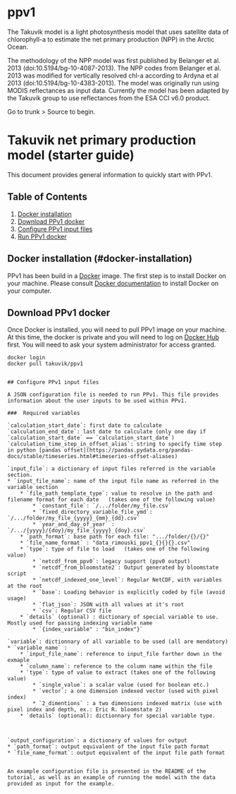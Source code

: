 # ppv1

The Takuvik model is a light photosynthesis model that uses satellite data of chlorophyll-a to estimate the net primary production (NPP) in the Arctic Ocean.

The methodology of the NPP model was first published by Belanger et al. 2013 (doi:10.5194/bg-10-4087-2013). The NPP codes from Belanger et al. 2013 was modified for vertically resolved chl-a according to Ardyna et al 2013 (doi:10.5194/bg-10-4383-2013). The model was originally run using MODIS reflectances as input data. Currently the model has been adapted by the Takuvik group to use reflectances from the ESA CCI v6.0 product.

Go to trunk > Source to begin.

# Takuvik net primary production model (starter guide)

This document provides general information to quickly start with PPv1.

## Table of Contents

1. [Docker installation](#docker-installation)
2. [Download PPv1 docker](#download-ppv1-docker)
3. [Configure PPv1 input files](#configure-ppv1-input-files)
4. [Run PPv1 docker](#run-ppv1-docker)

## Docker installation (#docker-installation)

PPv1 has been build in a [Docker](https://www.docker.com/) image. The first step is to install Docker on your machine. Please consult [Docker documentation](https://docs.docker.com/install/) to install Docker on your computer.

## Download PPv1 docker

Once Docker is installed, you will need to pull PPv1 image on your machine. At this time, the docker is private and you will need to log on [Docker Hub](https://hub.docker.com/) first.  You will need to ask your system administrator for access granted.

```bash=
docker login
docker pull takuvik/ppv1
```

```

## Configure PPv1 input files

A JSON configuration file is needed to run PPv1. This file provides information about the user inputs to be used within PPv1.

###  Required variables

`calculation_start_date`: first date to calculate  
`calculation_end_date`: last date to calculate (only one day if `calculation_start_date` == `calculation_start_date`)  
`calculation_time_step_in_offset_alias`: string to specify time step in python [pandas offset](https://pandas.pydata.org/pandas-docs/stable/timeseries.html#timeseries-offset-aliases)  

`input_file`: a dictionary of input files referred in the variable section. 
* `input_file_name`: name of the input file name as referred in the variable section
    * `file_path_template_type`: value to resolve in the path and filename format for each date   (takes one of the following value)
        * `constant_file`: `/.../folder/my_file.csv`
        * `fixed_directory_variable_file_ymd`: `/.../folder/my_file_{yyyy}_{mm}_{dd}.csv`
        * `year_and_day_of_year` : `/.../{yyyy}/{doy}/my_file_{yyyy}_{doy}.csv`
    * `path_format`: base path for each file: ".../folder/{}/{}"
    * `file_name_format` : "data_rimouski_ppv1_{}{}{}.csv"
    * `type`: type of file to load   (takes one of the following value)
        * `netcdf_from_ppv0`: legacy support (ppv0 output)
        * `netcdf_from_bloomstate2`: Output generated by bloomstate script
        * `netcdf_indexed_one_level`: Regular NetCDF, with variables at the root
        * `base`: Loading behavior is explicitly coded by file (avoid usage)
        * `flat_json`: JSON with all values at it's root
        * `csv`: Regular CSV file
    * `details` (optional) : dictionary of special variable to use. Mostly used for passing indexing variable name
        * `{index_variable" : "bin_index"}`

`variable`: dictionnary of all variable to be used (all are mendatory)
* `variable_name` : 
    * `input_file_name`: reference to input_file farther down in the exmaple
    * `column_name`: reference to the column name within the file  
    * `type`: type of value to extract (takes one of the following value)
        * `single_value`: a scalar value (used for boolean etc.)
        * `vector`: a one dimension indexed vector (used with pixel index)
        * `2_dimentions` : a two dimensions indexed matrix (use with pixel index and depth, ex.: Eric R. bloomstate 2)
    * `details` (optional): dictionnary for special variable type.
    


`output_configuration`: a dictionary of values for output
* `path_format`: output equivalent of the input file path format
* `file_name_format`: output equivalent of the input file path format


An example configuration file is presented in the README of the tutorial, as well as an example of running the model with the data provided as input for the example.
